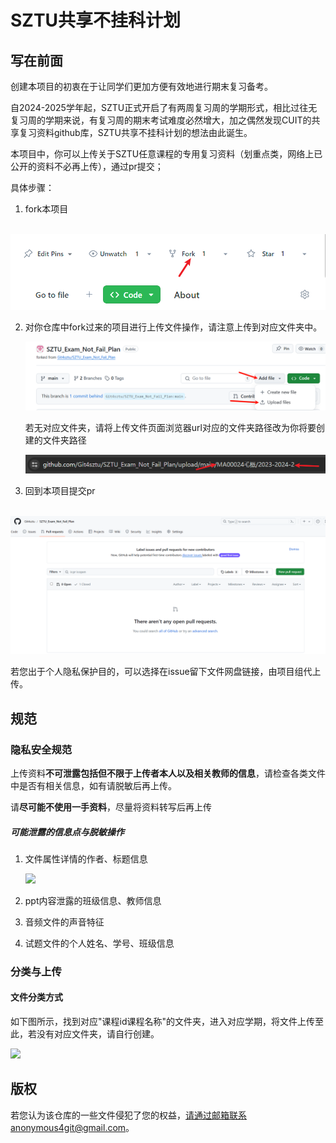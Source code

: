 # SZTU共享不挂科计划

## 写在前面

创建本项目的初衷在于让同学们更加方便有效地进行期末复习备考。

自2024-2025学年起，SZTU正式开启了有两周复习周的学期形式，相比过往无复习周的学期来说，有复习周的期末考试难度必然增大，加之偶然发现CUIT的共享复习资料github库，SZTU共享不挂科计划的想法由此诞生。

本项目中，你可以上传关于SZTU任意课程的专用复习资料（划重点类，网络上已公开的资料不必再上传），通过pr提交；

具体步骤：

1. fork本项目

​	![](./img/fork.png)

2. 对你仓库中fork过来的项目进行上传文件操作，请注意上传到对应文件夹中。

   ![](./img/addfile.png)

   若无对应文件夹，请将上传文件页面浏览器url对应的文件夹路径改为你将要创建的文件夹路径

   ![](./img/upload.png)

3. 回到本项目提交pr

​	![](./img/pullrequest.png)



若您出于个人隐私保护目的，可以选择在issue留下文件网盘链接，由项目组代上传。





## 规范

### 隐私安全规范



上传资料**不可泄露包括但不限于上传者本人以及相关教师的信息**，请检查各类文件中是否有相关信息，如有请脱敏后再上传。

请**尽可能不使用一手资料**，尽量将资料转写后再上传



##### 可能泄露的信息点与脱敏操作

1. 文件属性详情的作者、标题信息

	![](./img/file_detail.png)

2. ppt内容泄露的班级信息、教师信息
3. 音频文件的声音特征

4. 试题文件的个人姓名、学号、班级信息

### 分类与上传

#### 文件分类方式

如下图所示，找到对应"课程id课程名称"的文件夹，进入对应学期，将文件上传至此，若没有对应文件夹，请自行创建。

![](./img/tree.png)



## 版权

若您认为该仓库的一些文件侵犯了您的权益，请通过邮箱联系anonymous4git@gmail.com。

